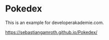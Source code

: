 # Pokedex
This is an example for developerakademie.com.

https://sebastiangamroth.github.io/Pokedex/